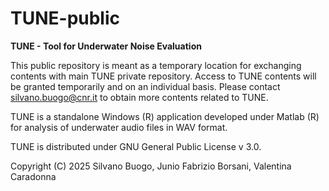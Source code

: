 # TUNE-public

**TUNE - Tool for Underwater Noise Evaluation**

This public repository is meant as a temporary location for exchanging contents with main TUNE private repository.
Access to TUNE contents will be granted temporarily and on an individual basis. 
Please contact silvano.buogo@cnr.it to obtain more contents related to TUNE.

TUNE is a standalone Windows (R) application developed under Matlab (R) for analysis of underwater audio files in WAV format.

TUNE is distributed under GNU General Public License v 3.0.

Copyright (C) 2025 Silvano Buogo, Junio Fabrizio Borsani, Valentina Caradonna
